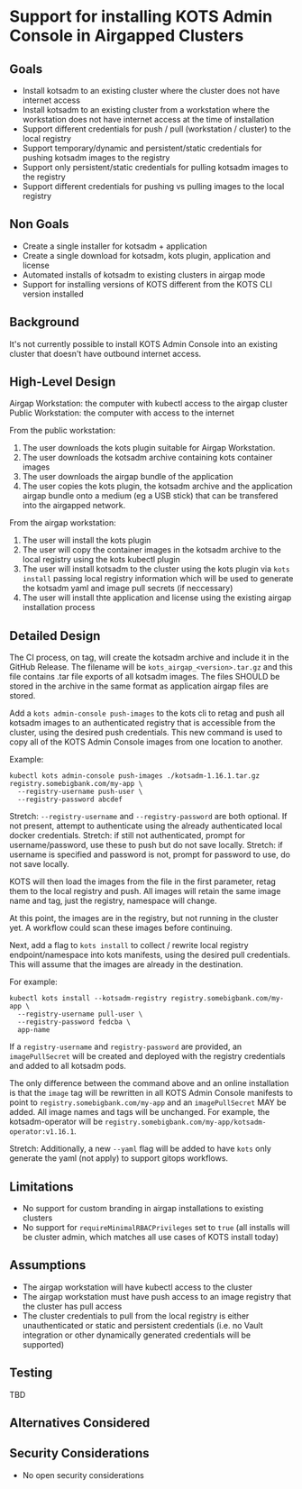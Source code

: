 # Support for installing KOTS Admin Console in Airgapped Clusters

## Goals

- Install kotsadm to an existing cluster where the cluster does not have internet access
- Install kotsadm to an existing cluster from a workstation where the workstation does not have internet access at the time of installation
- Support different credentials for push / pull (workstation / cluster) to the local registry
- Support temporary/dynamic and persistent/static credentials for pushing kotsadm images to the registry
- Support only persistent/static credentials for pulling kotsadm images to the registry
- Support different credentials for pushing vs pulling images to the local registry

## Non Goals

- Create a single installer for kotsadm + application
- Create a single download for kotsadm, kots plugin, application and license
- Automated installs of kotsadm to existing clusters in airgap mode
- Support for installing versions of KOTS different from the KOTS CLI version installed

## Background

It's not currently possible to install KOTS Admin Console into an existing cluster that doesn't have outbound internet access.

## High-Level Design

Airgap Workstation: the computer with kubectl access to the airgap cluster
Public Workstation: the computer with access to the internet

From the public workstation:
1. The user downloads the kots plugin suitable for Airgap Workstation.
1. The user downloads the kotsadm archive containing kots container images
1. The user downloads the airgap bundle of the application
1. The user copies the kots plugin, the kotsadm archive and the application airgap bundle onto a medium (eg a USB stick) that can be transfered into the airgapped network.

From the airgap workstation:
1. The user will install the kots plugin 
1. The user will copy the container images in the kotsadm archive to the local registry using the kots kubectl plugin
1. The user will install kotsadm to the cluster using the kots plugin via `kots install` passing local registry information which will be used to generate the kotsadm yaml and image pull secrets (if neccessary)
1. The user will install thte application and license using the existing airgap installation process 

## Detailed Design

The CI process, on tag, will create the kotsadm archive and include it in the GitHub Release.
The filename will be `kots_airgap_<version>.tar.gz` and this file contains .tar file exports of all kotsadm images.
The files SHOULD be stored in the archive in the same format as application airgap files are stored.

Add a `kots admin-console push-images` to the kots cli to retag and push all kotsadm images to an authenticated registry that is accessible from the cluster, using the desired push credentials.
This new command is used to copy all of the KOTS Admin Console images from one location to another.

Example:

```
kubectl kots admin-console push-images ./kotsadm-1.16.1.tar.gz registry.somebigbank.com/my-app \
  --registry-username push-user \
  --registry-password abcdef
```

Stretch: `--registry-username` and `--registry-password` are both optional.
If not present, attempt to authenticate using the already authenticated local docker credentials.
Stretch: if still not authenticated, prompt for username/password, use these to push but do not save locally.
Stretch: if username is specified and password is not, prompt for password to use, do not save locally.

KOTS will then load the images from the file in the first parameter, retag them to the local registry and push. 
All images will retain the same image name and tag, just the registry, namespace will change.

At this point, the images are in the registry, but not running in the cluster yet.
A workflow could scan these images before continuing.

Next, add a flag to `kots install` to collect / rewrite local registry endpoint/namespace into kots manifests, using the desired pull credentials.
This will assume that the images are already in the destination.

For example:

```
kubectl kots install --kotsadm-registry registry.somebigbank.com/my-app \
  --registry-username pull-user \
  --registry-password fedcba \
  app-name
```

If a `registry-username` and `registry-password` are provided, an `imagePullSecret` will be created and deployed with the registry credentials and added to all kotsadm pods.

The only difference between the command above and an online installation is that the `image` tag will be rewritten in all KOTS Admin Console manifests to point to `registry.somebigbank.com/my-app` and an `imagePullSecret` MAY be added.
All image names and tags will be unchanged.
For example, the kotsadm-operator will be `registry.somebigbank.com/my-app/kotsadm-operator:v1.16.1`.

Stretch: Additionally, a new `--yaml` flag will be added to have `kots` only generate the yaml (not apply) to support gitops workflows.

## Limitations

- No support for custom branding in airgap installations to existing clusters
- No support for `requireMinimalRBACPrivileges` set to `true` (all installs will be cluster admin, which matches all use cases of KOTS install today)

## Assumptions

- The airgap workstation will have kubectl access to the cluster
- The airgap workstation must have push access to an image registry that the cluster has pull access 
- The cluster credentials to pull from the local registry is either unauthenticated or static and persistent credentials (i.e. no Vault integration or other dynamically generated credentials will be supported)

## Testing

TBD

## Alternatives Considered



## Security Considerations

- No open security considerations
